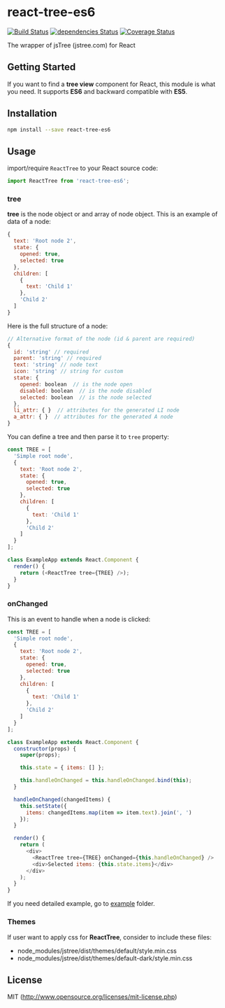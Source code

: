 # react-tree-es6

[![Build Status](https://travis-ci.org/hckhanh/react-tree-es6.svg?branch=master)](https://travis-ci.org/hckhanh/react-tree-es6)
[![dependencies Status](https://david-dm.org/hckhanh/react-tree-es6/status.svg)](https://david-dm.org/hckhanh/react-tree-es6)
[![Coverage Status](https://coveralls.io/repos/github/hckhanh/react-tree-es6/badge.svg)](https://coveralls.io/github/hckhanh/react-tree-es6)

The wrapper of jsTree (jstree.com) for React

## Getting Started

If you want to find a **tree view** component for React, this module is what you need.
It supports **ES6** and backward compatible with **ES5**.

## Installation

```bash
npm install --save react-tree-es6
```

## Usage

import/require `ReactTree` to your React source code:

```js
import ReactTree from 'react-tree-es6';
```

### tree

**tree** is the node object or and array of node object. This is an example of data of a node:

```js
{
  text: 'Root node 2',
  state: {
    opened: true,
    selected: true
  },
  children: [
    {
      text: 'Child 1'
    },
    'Child 2'
  ]
}
```

Here is the full structure of a node:

```js
// Alternative format of the node (id & parent are required)
{
  id: 'string' // required
  parent: 'string' // required
  text: 'string' // node text
  icon: 'string' // string for custom
  state: {
    opened: boolean  // is the node open
    disabled: boolean  // is the node disabled
    selected: boolean  // is the node selected
  },
  li_attr: { }  // attributes for the generated LI node
  a_attr: { }  // attributes for the generated A node
}
```

You can define a tree and then parse it to `tree` property:

```js
const TREE = [
  'Simple root node',
  {
    text: 'Root node 2',
    state: {
      opened: true,
      selected: true
    },
    children: [
      {
        text: 'Child 1'
      },
      'Child 2'
    ]
  }
];

class ExampleApp extends React.Component {
  render() {
    return (<ReactTree tree={TREE} />);
  }
}
```

### onChanged

This is an event to handle when a node is clicked:

```js
const TREE = [
  'Simple root node',
  {
    text: 'Root node 2',
    state: {
      opened: true,
      selected: true
    },
    children: [
      {
        text: 'Child 1'
      },
      'Child 2'
    ]
  }
];

class ExampleApp extends React.Component {
  constructor(props) {
    super(props);

    this.state = { items: [] };

    this.handleOnChanged = this.handleOnChanged.bind(this);
  }

  handleOnChanged(changedItems) {
    this.setState({
      items: changedItems.map(item => item.text).join(', ')
    });
  }

  render() {
    return (
      <div>
        <ReactTree tree={TREE} onChanged={this.handleOnChanged} />
        <div>Selected items: {this.state.items}</div>
      </div>
    );
  }
}
```

If you need detailed example, go to [example](example) folder.

### Themes

If user want to apply css for **ReactTree**, consider to include these files:

* node_modules/jstree/dist/themes/default/style.min.css
* node_modules/jstree/dist/themes/default-dark/style.min.css

## License

MIT (<http://www.opensource.org/licenses/mit-license.php>)
